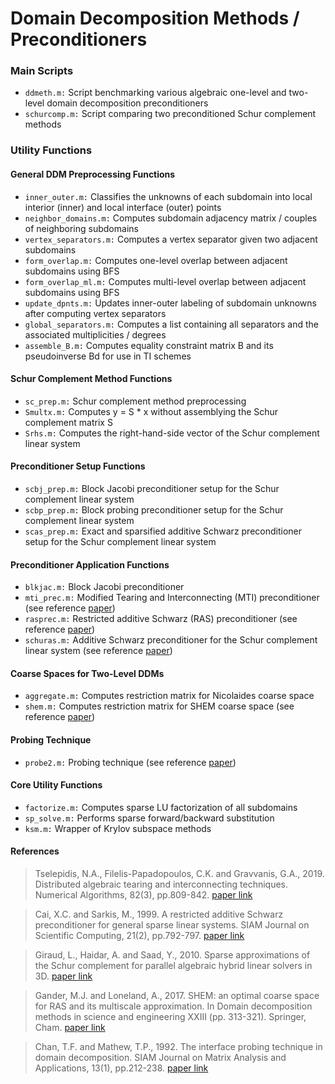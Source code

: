 # Domain Decomposition Methods / Preconditioners
### Main Scripts
* `ddmeth.m:` Script benchmarking various algebraic one-level and two-level domain decomposition preconditioners
* `schurcomp.m:` Script comparing two preconditioned Schur complement methods
### Utility Functions
#### General DDM Preprocessing Functions
* `inner_outer.m:` Classifies the unknowns of each subdomain into local interior (inner) and local interface (outer) points
* `neighbor_domains.m:` Computes subdomain adjacency matrix / couples of neighboring subdomains
* `vertex_separators.m:` Computes a vertex separator given two adjacent subdomains
* `form_overlap.m:` Computes one-level overlap between adjacent subdomains using BFS
* `form_overlap_ml.m:` Computes multi-level overlap between adjacent subdomains using BFS
* `update_dpnts.m:` Updates inner-outer labeling of subdomain unknowns after computing vertex separators
* `global_separators.m:` Computes a list containing all separators and the associated multiplicities / degrees
* `assemble_B.m:` Computes equality constraint matrix B and its pseudoinverse Bd for use in TI schemes
#### Schur Complement Method Functions
* `sc_prep.m:` Schur complement method preprocessing
* `Smultx.m:` Computes y = S * x without assemblying the Schur complement matrix S
* `Srhs.m:` Computes the right-hand-side vector of the Schur complement linear system 
#### Preconditioner Setup Functions
* `scbj_prep.m:` Block Jacobi preconditioner setup for the Schur complement linear system
* `scbp_prep.m:` Block probing preconditioner setup for the Schur complement linear system
* `scas_prep.m:` Exact and sparsified additive Schwarz preconditioner setup for the Schur complement linear system
#### Preconditioner Application Functions
* `blkjac.m:` Block Jacobi preconditioner
* `mti_prec.m:` Modified Tearing and Interconnecting (MTI) preconditioner (see reference [paper](https://link.springer.com/article/10.1007/s11075-018-0628-6))
* `rasprec.m:` Restricted additive Schwarz (RAS) preconditioner (see reference [paper](https://epubs.siam.org/doi/abs/10.1137/S106482759732678X))
* `schuras.m:` Additive Schwarz preconditioner for the Schur complement linear system (see reference [paper](https://hal.inria.fr/inria-00466828))
#### Coarse Spaces for Two-Level DDMs
* `aggregate.m:` Computes restriction matrix for Nicolaides coarse space
* `shem.m:` Computes restriction matrix for SHEM coarse space (see reference [paper](https://link.springer.com/chapter/10.1007/978-3-319-52389-7_32))
#### Probing Technique
* `probe2.m:` Probing technique (see reference [paper](https://epubs.siam.org/doi/abs/10.1137/0613018?mobileUi=0&))
#### Core Utility Functions
* `factorize.m:` Computes sparse LU factorization of all subdomains
* `sp_solve.m:` Performs sparse forward/backward substitution
* `ksm.m:` Wrapper of Krylov subspace methods

#### References
> Tselepidis, N.A., Filelis-Papadopoulos, C.K. and Gravvanis, G.A., 2019. Distributed algebraic tearing and interconnecting techniques. Numerical Algorithms, 82(3), pp.809-842.
[paper link](https://link.springer.com/article/10.1007/s11075-018-0628-6)

> Cai, X.C. and Sarkis, M., 1999. A restricted additive Schwarz preconditioner for general sparse linear systems. SIAM Journal on Scientific Computing, 21(2), pp.792-797.
[paper link](https://epubs.siam.org/doi/abs/10.1137/S106482759732678X)

> Giraud, L., Haidar, A. and Saad, Y., 2010. Sparse approximations of the Schur complement for parallel algebraic hybrid linear solvers in 3D. 
[paper link](https://hal.inria.fr/inria-00466828)

> Gander, M.J. and Loneland, A., 2017. SHEM: an optimal coarse space for RAS and its multiscale approximation. In Domain decomposition methods in science and engineering XXIII (pp. 313-321). Springer, Cham.
[paper link](https://link.springer.com/chapter/10.1007/978-3-319-52389-7_32)

> Chan, T.F. and Mathew, T.P., 1992. The interface probing technique in domain decomposition. SIAM Journal on Matrix Analysis and Applications, 13(1), pp.212-238.
[paper link](https://epubs.siam.org/doi/abs/10.1137/0613018?mobileUi=0&)
